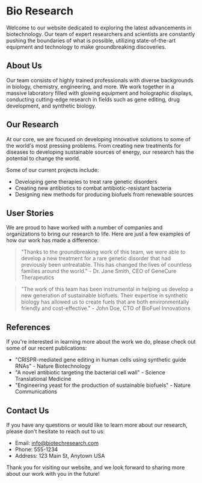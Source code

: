 <!--font:Roboto-->

# Bio Research

Welcome to our website dedicated to exploring the latest advancements in biotechnology. Our team of expert researchers and scientists are constantly pushing the boundaries of what is possible, utilizing state-of-the-art equipment and technology to make groundbreaking discoveries.

## About Us

Our team consists of highly trained professionals with diverse backgrounds in biology, chemistry, engineering, and more. We work together in a massive laboratory filled with glowing equipment and holographic displays, conducting cutting-edge research in fields such as gene editing, drug development, and synthetic biology.

## Our Research

At our core, we are focused on developing innovative solutions to some of the world's most pressing problems. From creating new treatments for diseases to developing sustainable sources of energy, our research has the potential to change the world.

Some of our current projects include:

-   Developing gene therapies to treat rare genetic disorders
-   Creating new antibiotics to combat antibiotic-resistant bacteria
-   Designing new methods for producing biofuels from renewable sources

## User Stories

We are proud to have worked with a number of companies and organizations to bring our research to life. Here are just a few examples of how our work has made a difference:

> "Thanks to the groundbreaking work of this team, we were able to develop a new treatment for a rare genetic disorder that had previously been untreatable. This has changed the lives of countless families around the world." - Dr. Jane Smith, CEO of GeneCure Therapeutics

> "The work of this team has been instrumental in helping us develop a new generation of sustainable biofuels. Their expertise in synthetic biology has allowed us to create fuels that are both environmentally friendly and cost-effective." - John Doe, CTO of BioFuel Innovations

## References

If you're interested in learning more about the work we do, please check out some of our recent publications:

-   "CRISPR-mediated gene editing in human cells using synthetic guide RNAs" - Nature Biotechnology
-   "A novel antibiotic targeting the bacterial cell wall" - Science Translational Medicine
-   "Engineering yeast for the production of sustainable biofuels" - Nature Com<wbr>mu<wbr>ni<wbr>ca<wbr>tions

## Contact Us

If you have any questions or would like to learn more about our research, please don't hesitate to reach out to us:

-   Email: info@biotechresearch.com
-   Phone: 555-1234
-   Address: 123 Main St, Anytown USA

Thank you for visiting our website, and we look forward to sharing more about our work with you in the future!

<!--

Write me content for website with wallpaper which alt text is:

"Ainautes working in a massive laboratory filled with glowing equipment and holographic displays, conducting cutting-edge research."

The name/title of the page should not be 1:1 copy of the alt text but rather a real content of the website which is using this wallpaper.

- Use markdown format
- Start with heading
- Heading should be short and concise
- The content should look like a real website
- The website should not be about the wallpaper, wallpaper is just a related background
- Heading should be contain work "wallpaper" or "background"
- Include real sections like references, contact, user stories, etc. use things relevant to the page purpose.
- Feel free to use structure like headings, bullets, numbering, blockquotes, paragraphs, horizontal lines, etc.
- You can use formatting like bold or _italic_
- You can include UTF-8 emojis
- Links should be only #hash anchors (and you can refer to the document itself)
- Do not include images


---


# Cutting-Edge Research in the World of Biotechnology

Welcome to our website dedicated to exploring the latest advancements in biotechnology. Our team of expert researchers and scientists are constantly pushing the boundaries of what is possible, utilizing state-of-the-art equipment and technology to make groundbreaking discoveries.

## About Us

Our team consists of highly trained professionals with diverse backgrounds in biology, chemistry, engineering, and more. We work together in a massive laboratory filled with glowing equipment and holographic displays, conducting cutting-edge research in fields such as gene editing, drug development, and synthetic biology.

## Our Research

At our core, we are focused on developing innovative solutions to some of the world's most pressing problems. From creating new treatments for diseases to developing sustainable sources of energy, our research has the potential to change the world.

Some of our current projects include:

- Developing gene therapies to treat rare genetic disorders
- Creating new antibiotics to combat antibiotic-resistant bacteria
- Designing new methods for producing biofuels from renewable sources

## User Stories

We are proud to have worked with a number of companies and organizations to bring our research to life. Here are just a few examples of how our work has made a difference:

> "Thanks to the groundbreaking work of this team, we were able to develop a new treatment for a rare genetic disorder that had previously been untreatable. This has changed the lives of countless families around the world." - Dr. Jane Smith, CEO of GeneCure Therapeutics

> "The work of this team has been instrumental in helping us develop a new generation of sustainable biofuels. Their expertise in synthetic biology has allowed us to create fuels that are both environmentally friendly and cost-effective." - John Doe, CTO of BioFuel Innovations

## References

If you're interested in learning more about the work we do, please check out some of our recent publications:

- "CRISPR-mediated gene editing in human cells using synthetic guide RNAs" - Nature Biotechnology
- "A novel antibiotic targeting the bacterial cell wall" - Science Translational Medicine
- "Engineering yeast for the production of sustainable biofuels" - Nature Com<wbr>mu<wbr>ni<wbr>ca<wbr>tions

## Contact Us

If you have any questions or would like to learn more about our research, please don't hesitate to reach out to us:

- Email: info@biotechresearch.com
- Phone: 555-1234
- Address: 123 Main St, Anytown USA

Thank you for visiting our website, and we look forward to sharing more about our work with you in the future!

-->
